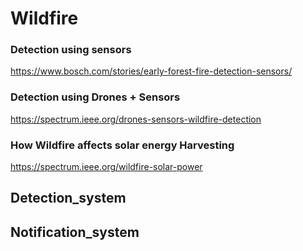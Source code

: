 # Wildfire
###  Detection using sensors 
https://www.bosch.com/stories/early-forest-fire-detection-sensors/
### Detection using Drones + Sensors
https://spectrum.ieee.org/drones-sensors-wildfire-detection
### How Wildfire affects solar energy Harvesting
https://spectrum.ieee.org/wildfire-solar-power

## Detection_system 


## Notification_system 
